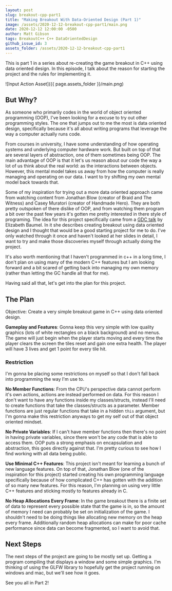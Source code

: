 ```yaml
---
layout: post
slug: breakout-cpp-part1
title: "Making Breakout With Data-Oriented Design (Part 1)"
image: /assets/2020-12-12-breakout-cpp-part1/main.png 
date: 2020-12-12 12:00:00 -0500
author: Matt Gibson
tags: BreakoutC++ C++ DataOrientedDesign
github_issue_id: 3
assets_folder: /assets/2020-12-12-breakout-cpp-part1
---
```


This is part 1 in a series about re-creating the game breakout in C++ using data oriented design. In this episode, I talk about the reason for starting the project and the rules for implementing it.

![Input Action Asset]({{ page.assets_folder }}/main.png)

## But Why?
As someone who primarily codes in the world of object oriented programming (OOP), I've been looking for a excuse to try out other programming styles. The one that jumps out to me the most is data oriented design, specifically because it's all about writing programs that leverage the way a computer actually runs code.  

From courses in university, I have some understanding of how operating systems and underlying computer hardware work. But built on top of that are several layers of abstraction, one of them sometimes being OOP. The main advantage of OOP is that it let's us reason about our code the way a lot of us think about the real world: as the interactions between objects. However, this mental model takes us away from how the computer is really managing and operating on our data. I want to try shifting my own mental model back towards that. 

Some of my inspiration for trying out a more data oriented approach came from watching content from Jonathan Blow (creator of Braid and The Witness) and Casey Muratori (creator of Handmade Hero). They are both pretty outspoken of there dislike of OOP, and from watching them program a bit over the past few years it's gotten me pretty interested in there style of programing. The idea for this project specifically came from a [GDC talk](https://youtu.be/GQx20iDBx9c) by Elizabeth Baumel. In it she describes creating breakout using data oriented design and I thought that would be a good starting project for me to do. I've only watched through it once and haven't looked at her slides in detail, I want to try and make those discoveries myself through actually doing the project.

It's also worth mentioning that I haven't programmed in c++ in a long time, I don't plan on using many of the modern C++ features but I am looking forward and a bit scared of getting back into managing my own memory (rather than letting the GC handle all that for me).

Having said all that, let's get into the plan for this project.

## The Plan
Objective: Create a very simple breakout game in C++ using data oriented design.

**Gameplay and Features**: Gonna keep this very simple with low quality graphics (lots of white rectangles on a black background) and no menus. The game will just begin when the player starts moving and every time the player clears the screen the tiles reset and gain one extra health. The player will have 3 lives and get 1 point for every tile hit.

### Restriction
I'm gonna be placing some restrictions on myself so that I don't fall back into programming the way I'm use to.

**No Member Functions**: From the CPU's perspective data cannot perform it's own actions, actions are instead performed on data. For this reason I don't want to have any functions inside my classes/structs, instead I'll need to create functions that take the classes/structs as a parameter. Member functions are just regular functions that take in a hidden `this` argument, but I'm gonna make this restriction anyways to get my self out of that object oriented mindset.

**No Private Variables**: If I can't have member functions then there's no point in having private variables, since there won't be any code that is able to access them. OOP puts a strong emphasis on encapsulation and abstraction, this goes directly against that. I'm pretty curious to see how I find working with all data being public.

**Use Minimal C++ Features**: This project isn't meant for learning a bunch of new language features. On top of that, Jonathan Blow (one of the inspiration for this project) started creating his own programming language specifically because of how complicated C++ has gotten with the addition of so many new features. For this reason, I'm planning on using very little C++ features and sticking mostly to features already in C.

**No Heap Allocations Every Frame**: In the game breakout there is a finite set of data to represent every possible state that the game is in, so the amount of memory I need can probably be set on initialization of the game. I shouldn't need to be doing things like allocating new memory on the heap every frame. Additionally random heap allocations can make for poor cache performance since data can become fragmented, so I want to avoid that.

## Next Steps
The next steps of the project are going to be mostly set up. Getting a program compiling that displays a window and some simple graphics. I'm thinking of using the GLFW library to hopefully get the project running on windows and mac, but we'll see how it goes. 

See you all in Part 2!
